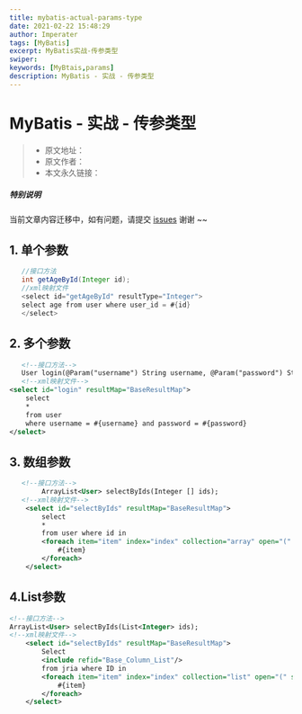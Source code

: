 ```yaml
---
title: mybatis-actual-params-type
date: 2021-02-22 15:48:29
author: Imperater
tags: [MyBatis]
excerpt: MyBatis实战-传参类型
swiper:
keywords: [MyBtais,params]
description: MyBatis - 实战 - 传参类型
---
```


# MyBatis - 实战 - 传参类型

> * 原文地址：[]()
> * 原文作者：[]()
> * 本文永久链接：[]()

##### **特别说明**

当前文章内容迁移中，如有问题，请提交 [issues](https://github.com/Starrier/starrier.github.io/issues) 谢谢 ~~


## 1. 单个参数

```java
   //接口方法
   int getAgeById(Integer id);
   //xml映射文件
   <select id="getAgeById" resultType="Integer">
   select age from user where user_id = #{id}
   </select>

```


## 2. 多个参数

```xml
   <!--接口方法-->
   User login(@Param("username") String username, @Param("password") String password);
   <!--xml映射文件-->
<select id="login" resultMap="BaseResultMap">
    select
    *
    from user
    where username = #{username} and password = #{password}
</select>
```


## 3. 数组参数

```xml
   <!--接口方法-->
        ArrayList<User> selectByIds(Integer [] ids);
   <!--xml映射文件-->
    <select id="selectByIds" resultMap="BaseResultMap">
        select
        *
        from user where id in
        <foreach item="item" index="index" collection="array" open="(" separator="," close=")">
            #{item}
        </foreach>
    </select>
```

## 4.List参数

```xml
<!--接口方法-->
ArrayList<User> selectByIds(List<Integer> ids);
<!--xml映射文件-->
    <select id="selectByIds" resultMap="BaseResultMap">
        Select
        <include refid="Base_Column_List"/>
        from jria where ID in
        <foreach item="item" index="index" collection="list" open="(" separator="," close=")">
            #{item}
        </foreach>
    </select>
```
